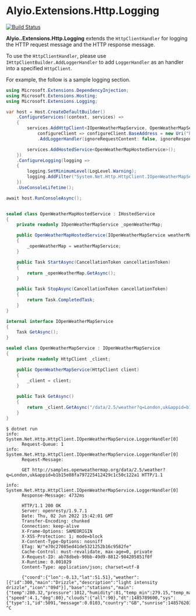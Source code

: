 # Alyio.Extensions.Http.Logging

[![Build Status](https://github.com/qqbuby/Alyio.Extensions.Http.Logging/actions/workflows/ci.yml/badge.svg?branch=main)](https://github.com/qqbuby/Alyio.Extensions.Http.Logging/actions/workflows/ci.yml)

**Alyio..Extensions.Http.Logging** extends the `HttpClientHandler` for logging the HTTP request message and the HTTP response message.

To use the `HttpClientHandler`, please use `IHttpClientBuilder.AddLoggerHandler` to add `LoggerHandler` as an handler into a specified `HttpClient`.

For example, the follow is a sample logging section.

```cs
using Microsoft.Extensions.DependencyInjection;
using Microsoft.Extensions.Hosting;
using Microsoft.Extensions.Logging;

var host = Host.CreateDefaultBuilder()
    .ConfigureServices((context, services) =>
    {
        services.AddHttpClient<IOpenWeatherMapService, OpenWeatherMapService>(
            configureClient => configureClient.BaseAddress = new Uri("http://samples.openweathermap.org"))
            .AddLoggerHandler(ignoreRequestContent: false, ignoreResponseContent: false);

        services.AddHostedService<OpenWeatherMapHostedService>();
    })
    .ConfigureLogging(logging =>
    {
        logging.SetMinimumLevel(LogLevel.Warning);
        logging.AddFilter("System.Net.Http.HttpClient.IOpenWeatherMapService.LoggingHandler", LogLevel.Information);
    })
    .UseConsoleLifetime();

await host.RunConsoleAsync();


sealed class OpenWeatherMapHostedService : IHostedService
{
    private readonly IOpenWeatherMapService _openWeatherMap;

    public OpenWeatherMapHostedService(IOpenWeatherMapService weatherMapService)
    {
        _openWeatherMap = weatherMapService;
    }

    public Task StartAsync(CancellationToken cancellationToken)
    {
        return _openWeatherMap.GetAsync();
    }

    public Task StopAsync(CancellationToken cancellationToken)
    {
        return Task.CompletedTask;
    }
}

internal interface IOpenWeatherMapService
{
    Task GetAsync();
}

sealed class OpenWeatherMapService : IOpenWeatherMapService
{
    private readonly HttpClient _client;

    public OpenWeatherMapService(HttpClient client)
    {
        _client = client;
    }

    public Task GetAsync()
    {
        return _client.GetAsync("/data/2.5/weather?q=London,uk&appid=b1b15e88fa797225412429c1c50c122a1");
    }
}
```

```console
$ dotnet run
info: System.Net.Http.HttpClient.IOpenWeatherMapService.LoggerHandler[0]
      Request-Queue: 1
info: System.Net.Http.HttpClient.IOpenWeatherMapService.LoggerHandler[0]
      Request-Message: 
      
      GET http://samples.openweathermap.org/data/2.5/weather?q=London,uk&appid=b1b15e88fa797225412429c1c50c122a1 HTTP/1.1
      
info: System.Net.Http.HttpClient.IOpenWeatherMapService.LoggerHandler[0]
      Response-Message: 4732ms
      
      HTTP/1.1 200 OK
      Server: openresty/1.9.7.1
      Date: Thu, 02 Jun 2022 15:42:01 GMT
      Transfer-Encoding: chunked
      Connection: keep-alive
      X-Frame-Options: SAMEORIGIN
      X-XSS-Protection: 1; mode=block
      X-Content-Type-Options: nosniff
      ETag: W/"e70c27085ed41de5321252b16c9582fe"
      Cache-Control: must-revalidate, max-age=0, private
      X-Request-ID: ab78dbeb-90bb-49d9-8812-984205851f0f
      X-Runtime: 0.001029
      Content-Type: application/json; charset=utf-8
      
      {"coord":{"lon":-0.13,"lat":51.51},"weather":[{"id":300,"main":"Drizzle","description":"light intensity drizzle","icon":"09d"}],"base":"stations","main":{"temp":280.32,"pressure":1012,"humidity":81,"temp_min":279.15,"temp_max":281.15},"visibility":10000,"wind":{"speed":4.1,"deg":80},"clouds":{"all":90},"dt":1485789600,"sys":{"type":1,"id":5091,"message":0.0103,"country":"GB","sunrise":1485762037,"sunset":1485794875},"id":2643743,"name":"London","cod":200}
^C
```
